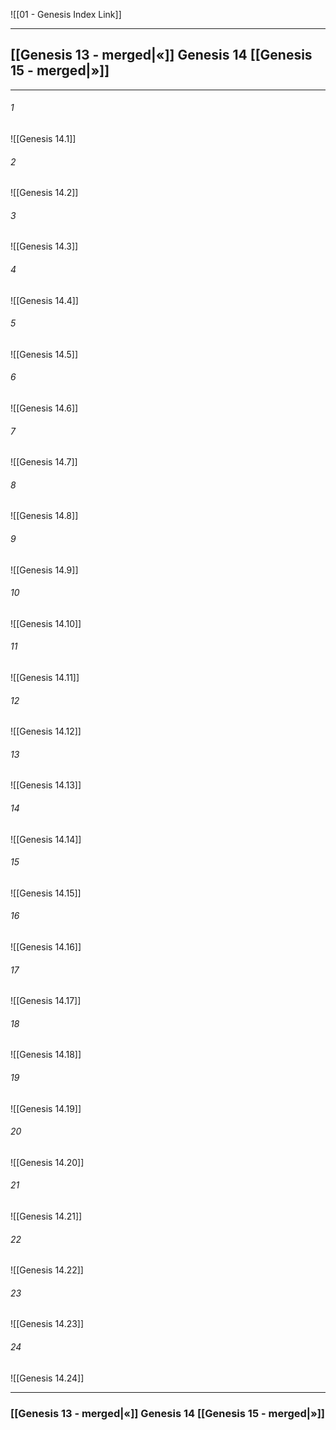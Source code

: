 ![[01 - Genesis Index Link]]

---
##  [[Genesis 13 - merged|«]] Genesis 14 [[Genesis 15 - merged|»]]

---

###### 1
![[Genesis 14.1]] 

###### 2
![[Genesis 14.2]] 

###### 3
![[Genesis 14.3]] 

###### 4
![[Genesis 14.4]]

###### 5 
![[Genesis 14.5]] 

###### 6
![[Genesis 14.6]] 

###### 7
![[Genesis 14.7]] 

###### 8
![[Genesis 14.8]] 

###### 9
![[Genesis 14.9]] 

###### 10
![[Genesis 14.10]] 

###### 11
![[Genesis 14.11]] 

###### 12
![[Genesis 14.12]]

###### 13
![[Genesis 14.13]] 

###### 14
![[Genesis 14.14]] 

###### 15
![[Genesis 14.15]]

###### 16
![[Genesis 14.16]] 

###### 17
![[Genesis 14.17]]

###### 18
![[Genesis 14.18]] 

###### 19
![[Genesis 14.19]] 

###### 20
![[Genesis 14.20]]

###### 21
![[Genesis 14.21]] 

###### 22
![[Genesis 14.22]] 

###### 23
![[Genesis 14.23]]

###### 24
![[Genesis 14.24]] 


---
###  [[Genesis 13 - merged|«]] Genesis 14 [[Genesis 15 - merged|»]]